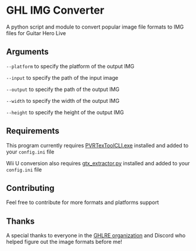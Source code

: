# GHL IMG Converter
A python script and module to convert popular image file formats to IMG files for Guitar Hero Live

## Arguments
`--platform` to specify the platform of the output IMG

`--input` to specify the path of the input image

`--output` to specify the path of the output IMG

`--width` to specify the width of the output IMG

`--height` to specify the height of the output IMG

## Requirements
This program currently requires [PVRTexToolCLI.exe](https://www.imgtec.com/developers/powervr-sdk-tools/pvrtextool/) installed and added to your `config.ini` file

Wii U conversion also requires [gtx_extractor.py](https://github.com/aboood40091/GTX-Extractor) installed and added to your `config.ini` file

## Contributing
Feel free to contribute for more formats and platforms support

## Thanks
A special thanks to everyone in the [GHLRE organization](https://github.com/ghlre) and Discord who helped figure out the image formats before me!